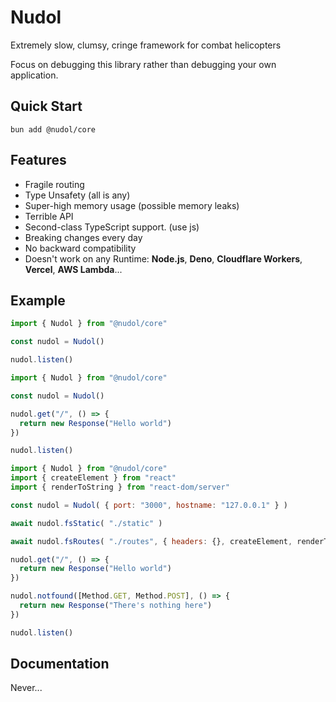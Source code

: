 # Nudol
 Extremely slow, сlumsy, cringe framework for combat helicopters

 Focus on debugging this library rather than debugging your own application.
## Quick Start
```
bun add @nudol/core
```
## Features
* Fragile routing 
* Type Unsafety (all is any)
* Super-high memory usage (possible memory leaks)
* Terrible API
* Second-class TypeScript support. (use js)
* Breaking changes every day
* No backward compatibility
* Doesn't work on any Runtime: **Node.js**, **Deno**, **Cloudflare Workers**, **Vercel**, **AWS Lambda**...


## Example

```js
import { Nudol } from "@nudol/core"

const nudol = Nudol()

nudol.listen()
```

```js
import { Nudol } from "@nudol/core"

const nudol = Nudol()

nudol.get("/", () => {
  return new Response("Hello world")
})

nudol.listen()
```

```js
import { Nudol } from "@nudol/core"
import { createElement } from "react" 
import { renderToString } from "react-dom/server" 

const nudol = Nudol( { port: "3000", hostname: "127.0.0.1" } )

await nudol.fsStatic( "./static" )

await nudol.fsRoutes( "./routes", { headers: {}, createElement, renderToString } )

nudol.get("/", () => {
  return new Response("Hello world")
})

nudol.notfound([Method.GET, Method.POST], () => {
  return new Response("There's nothing here")
})

nudol.listen()
```
## Documentation
Never...
